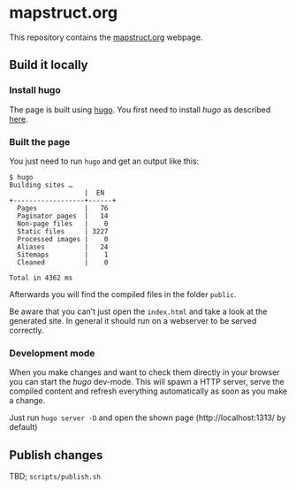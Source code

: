 # mapstruct.org

This repository contains the [mapstruct.org](https://www.mapstruct.org) webpage.

## Build it locally

### Install hugo

The page is built using [hugo](https://gohugo.io/). You first need to install _hugo_ as described 
[here](https://gohugo.io/getting-started/quick-start/#step-1-install-hugo).

### Built the page

You just need to run `hugo` and get an output like this:

```
$ hugo
Building sites …
                   |  EN
+------------------+------+
  Pages            |   76
  Paginator pages  |   14
  Non-page files   |    0
  Static files     | 3227
  Processed images |    0
  Aliases          |   24
  Sitemaps         |    1
  Cleaned          |    0

Total in 4362 ms
```

Afterwards you will find the compiled files in the folder `public`.

Be aware that you can't just open the `index.html` and take a look at the generated site. 
In general it should run on a webserver to be served correctly.

### Development mode

When you make changes and want to check them directly in your browser you can start the _hugo_ dev-mode.
This will spawn a HTTP server, serve the compiled content and refresh everything automatically as soon as you 
make a change.

Just run `hugo server -D` and open the shown page (http://localhost:1313/ by default)

## Publish changes

TBD; `scripts/publish.sh`
